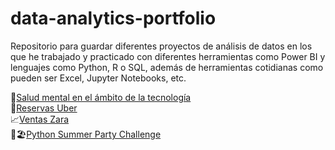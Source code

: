 # data-analytics-portfolio
Repositorio para guardar diferentes proyectos de análisis de datos en los que he trabajado y practicado con diferentes herramientas como Power BI y lenguajes como Python, R o SQL, además de herramientas cotidianas
como pueden ser Excel, Jupyter Notebooks, etc.


:brain:[Salud mental en el ámbito de la tecnología](https://github.com/AlvaroPicaza/data-analytics-portfolio/tree/994587796250822bc6d1cb5c20dd2948e9692e76/Salud%20mental%20tecnolog%C3%ADa)\
:taxi:[Reservas Uber](https://github.com/AlvaroPicaza/data-analytics-portfolio/tree/606dd13296dd55f2efd7b019655d20744218bdb5/Uber)\
:chart_with_upwards_trend:[Ventas Zara](https://github.com/AlvaroPicaza/data-analytics-portfolio/tree/606dd13296dd55f2efd7b019655d20744218bdb5/Ventas%20Zara)\
:snake::beach_umbrella:[Python Summer Party Challenge](https://github.com/AlvaroPicaza/data-analytics-portfolio/tree/606dd13296dd55f2efd7b019655d20744218bdb5/python-summer-party)
